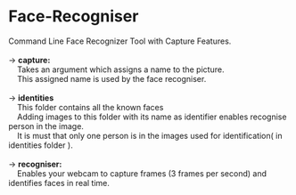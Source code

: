 # Face-Recogniser
Command Line Face Recognizer Tool with Capture Features.<br><br>
-> **capture:**<br>
&nbsp;&nbsp;&nbsp;&nbsp;Takes an argument <identity> which assigns a name to the picture.<br>
&nbsp;&nbsp;&nbsp;&nbsp;This assigned name is used by the face recogniser.<br><br>
-> **identities**<br>
&nbsp;&nbsp;&nbsp;&nbsp;This folder contains all the known faces<br>
&nbsp;&nbsp;&nbsp;&nbsp;Adding images to this folder with its name as identifier enables recognise person in the image.<br>
&nbsp;&nbsp;&nbsp;&nbsp;It is must that only one person is in the images used for identification( in identities folder ).<br><br>
-> **recogniser:**<br>
&nbsp;&nbsp;&nbsp;&nbsp;Enables your webcam to capture frames (3 frames per second) and identifies faces in real time.<br>

